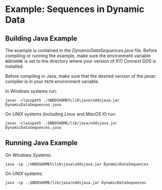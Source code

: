 # Example: Sequences in Dynamic Data

## Building Java Example
The example is contained in the *DynamicDataSequences.java* file.
Before compiling or running the example, make sure the environment variable `NDDSHOME` is set to the directory where your version of *RTI Connext DDS*
is installed.

Before compiling in Java, make sure that the desired version of the *javac*
compiler is in your `PATH` environment variable.

In *Windows* systems run:
```
javac -classpath .;%NDDSHOME%\lib\java\nddsjava.jar DynamicDataSequences.java
```

On *UNIX* systems (including *Linux* and *MacOS X*) run:
```
javac -classpath .:$NDDSHOME/lib/java/nddsjava.jar DynamicDataSequences.java
```

## Running Java Example
On *Windows* Systems:
```
java -cp .;%NDDSHOME%\lib\java\nddsjava.jar DynamicDataSequences
```

On *UNIX* systems:
```
java -cp .:$NDDSHOME/lib/java/nddsjava.jar DynamicDataSequences
```
